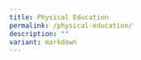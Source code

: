 ```yaml
---
title: Physical Education
permalink: /physical-education/
description: ""
variant: markdown
---
```

